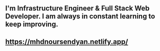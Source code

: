 ## I'm Infrastructure Engineer & Full Stack Web Developer. I am always in constant learning to keep improving.

## https://mhdnoursendyan.netlify.app/
